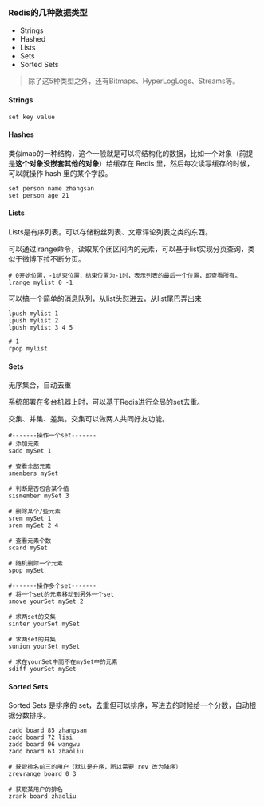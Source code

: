 ### Redis的几种数据类型
- Strings
- Hashed
- Lists
- Sets
- Sorted Sets

> 除了这5种类型之外，还有Bitmaps、HyperLogLogs、Streams等。

#### Strings
```
set key value
```

#### Hashes
类似map的一种结构，这个一般就是可以将结构化的数据，比如一个对象（前提是**这个对象没嵌套其他的对象**）给缓存在 Redis 里，然后每次读写缓存的时候，可以就操作 hash 里的某个字段。
```
set person name zhangsan
set person age 21
```

#### Lists
Lists是有序列表。可以存储粉丝列表、文章评论列表之类的东西。

可以通过lrange命令，读取某个闭区间内的元素，可以基于list实现分页查询，类似于微博下拉不断分页。

```
# 0开始位置，-1结束位置，结束位置为-1时，表示列表的最后一个位置，即查看所有。
lrange mylist 0 -1
```

可以搞一个简单的消息队列，从list头怼进去，从list尾巴弄出来

```
lpush mylist 1
lpush mylist 2
lpush mylist 3 4 5

# 1
rpop mylist
```

#### Sets
无序集合，自动去重

系统部署在多台机器上时，可以基于Redis进行全局的set去重。

交集、并集、差集。交集可以做两人共同好友功能。

```
#-------操作一个set-------
# 添加元素
sadd mySet 1

# 查看全部元素
smembers mySet

# 判断是否包含某个值
sismember mySet 3

# 删除某个/些元素
srem mySet 1
srem mySet 2 4

# 查看元素个数
scard mySet

# 随机删除一个元素
spop mySet

#-------操作多个set-------
# 将一个set的元素移动到另外一个set
smove yourSet mySet 2

# 求两set的交集
sinter yourSet mySet

# 求两set的并集
sunion yourSet mySet

# 求在yourSet中而不在mySet中的元素
sdiff yourSet mySet
```

#### Sorted Sets
Sorted Sets 是排序的 set，去重但可以排序，写进去的时候给一个分数，自动根据分数排序。

```
zadd board 85 zhangsan
zadd board 72 lisi
zadd board 96 wangwu
zadd board 63 zhaoliu

# 获取排名前三的用户（默认是升序，所以需要 rev 改为降序）
zrevrange board 0 3

# 获取某用户的排名
zrank board zhaoliu

```